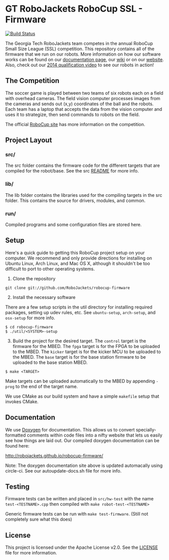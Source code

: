 # GT RoboJackets RoboCup SSL - Firmware
[![Build Status](https://circleci.com/gh/RoboJackets/robocup-firmware.svg?&style=shield)](https://circleci.com/gh/RoboJackets/robocup-firmware)

The Georgia Tech RoboJackets team competes in the annual RoboCup Small Size League (SSL) competition.  This repository contains all of the firmware that we run on our robots. More information on how our software works can be found on our [documentation page](http://robojackets.github.io/robocup-firmware/), our [wiki](http://wiki.robojackets.org/w/RoboCup_Software) or on our [website](http://www.robojackets.org/).
Also, check out our [2014 qualification video](https://www.youtube.com/watch?v=H3F9HexPLT0) to see our robots in action!

## The Competition

The soccer game is played between two teams of six robots each on a field with overhead cameras.  The field vision computer processes images from the cameras and sends out (x,y) coordinates of the ball and the robots.  Each team has a laptop that accepts the data from the vision computer and uses it to strategize, then send commands to robots on the field.

The official [RoboCup site](http://robocupssl.cpe.ku.ac.th/) has more information on the competition.


## Project Layout

### src/

The src folder contains the firmware code for the different targets that are compiled for the robot/base. See the src [README](src/README.md) for more info.

### lib/

The lib folder contains the libraries used for the compiling targets in the src folder. This contains the source for drivers, modules, and common.


### run/

Compiled programs and some configuration files are stored here.


## Setup

Here's a quick guide to getting this RoboCup project setup on your computer.  We recommend and only provide directions for installing on Ubuntu Linux, Arch Linux, and Mac OS X, although it shouldn't be too difficult to port to other operating systems.

1) Clone the repository

```
git clone git://github.com/RoboJackets/robocup-firmware
```


2) Install the necessary software

There are a few setup scripts in the util directory for installing required packages, setting up udev rules, etc.  See `ubuntu-setup`, `arch-setup`, and `osx-setup` for more info.

```
$ cd robocup-firmware
$ ./util/<SYSTEM>-setup
```

3) Build the project for the desired target. The `control` target is the firmware for the MBED. The `fpga` target is for the FPGA to be uploaded to the MBED. The `kicker` target is for the kicker MCU to be uploaded to the MBED. The `base` target is for the base station firmware to be uploaded to the base station MBED.

```
$ make <TARGET>
```

Make targets can be uploaded automatically to the MBED by appending `-prog` to the end of the target name.

We use CMake as our build system and have a simple `makefile` setup that invokes CMake.


## Documentation

We use [Doxygen](www.doxygen.org) for documentation.  This allows us to convert specially-formatted comments within code files into a nifty website that lets us easily see how things are laid out.  Our compiled doxygen documentation can be found here:

http://robojackets.github.io/robocup-firmware/

Note: The doxygen documentation site above is updated automacally using circle-ci.  See our autoupdate-docs.sh file for more info.


## Testing

Firmware tests can be written and placed in `src/hw-test` with the name `test-<TESTNAME>.cpp` then compiled with `make robot-test-<TESTNAME>`

Generic firmware tests can be run with `make test-firmware`. (Still not completely sure what this does)


## License

This project is licensed under the Apache License v2.0.  See the [LICENSE](LICENSE) file for more information.

